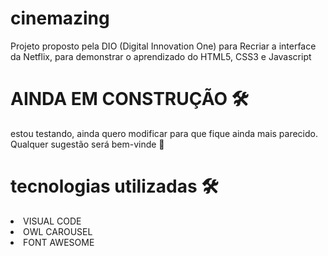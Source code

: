 # cinemazing
Projeto proposto pela DIO (Digital Innovation One) para Recriar a interface da Netflix, para demonstrar o aprendizado do HTML5, CSS3 e Javascript

# AINDA EM CONSTRUÇÃO 🛠 
estou testando, ainda quero modificar para que fique ainda mais parecido. Qualquer sugestão será bem-vinde 🥳

# tecnologias utilizadas 🛠
<li>VISUAL CODE</li>
<li>OWL CAROUSEL </li>
<li>FONT AWESOME </li>
